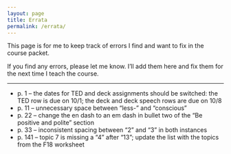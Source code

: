 ```yaml
---
layout: page
title: Errata
permalink: /errata/
---
```


This page is for me to keep track of errors I find and want to fix in the course packet.

If you find any errors, please let me know. I’ll add them here and fix them for the next time I teach the course.

---

- p. 1 – the dates for TED and deck assignments should be switched: the TED row is due on 10/1; the deck and deck speech rows are due on 10/8
- p. 11 – unnecessary space between “less-” and “conscious”
- p. 22 – change the en dash to an em dash in bullet two of the “Be positive and polite” section
- p. 33 – inconsistent spacing between “2” and “3” in both instances 
- p. 141 – topic 7 is missing a “4” after “13”; update the list with the topics from the F18 worksheet